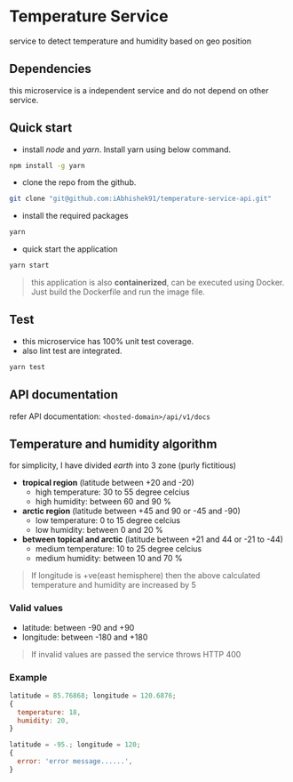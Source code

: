 # Temperature Service

service to detect temperature and humidity based on geo position

## Dependencies

this microservice is a independent service and do not depend on other service.

## Quick start

* install *node* and *yarn*. Install yarn using below command.

```sh
npm install -g yarn
```

* clone the repo from the github.

```sh
git clone "git@github.com:iAbhishek91/temperature-service-api.git"
```

* install the required packages

```sh
yarn
```

* quick start the application

```sh
yarn start
```

> this application is also **containerized**, can be executed using Docker. Just build the Dockerfile and run the image file.

## Test

* this microservice has 100% unit test coverage.
* also lint test are integrated.

```sh
yarn test
```

## API documentation

refer API documentation: `<hosted-domain>/api/v1/docs`

## Temperature and humidity algorithm

for simplicity, I have divided *earth* into 3 zone (purly fictitious)

* **tropical region** (latitude between +20 and -20)
  * high temperature: 30 to 55 degree celcius
  * high humidity: between 60 and 90 %
* **arctic region** (latitude between +45 and 90 or -45 and -90)
  * low temperature: 0 to 15 degree celcius
  * low humidity: between 0 and 20 %
* **between topical and arctic** (latitude between +21 and 44 or -21 to -44)
  * medium temperature: 10 to 25 degree celcius
  * medium humidity: between 10 and 70 %

> If longitude is +ve(east hemisphere)
> then the above calculated temperature and humidity are increased by 5

### Valid values

* latitude: between -90 and +90
* longitude: between -180 and +180

> If invalid values are passed the service throws HTTP 400

### Example

```js
latitude = 85.76868; longitude = 120.6876;
{
  temperature: 18,
  humidity: 20,
}
```

```js
latitude = -95.; longitude = 120;
{
  error: 'error message......',
}
```